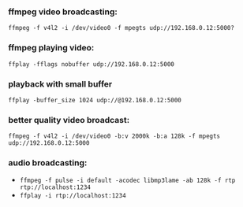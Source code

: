 

### ffmpeg video broadcasting:
  ```ffmpeg -f v4l2 -i /dev/video0 -f mpegts udp://192.168.0.12:5000?```

### ffmpeg playing video:
```ffplay -fflags nobuffer udp://192.168.0.12:5000```

### playback with small buffer
```ffplay -buffer_size 1024 udp://@192.168.0.12:5000```

### better quality video broadcast:
```ffmpeg -f v4l2 -i /dev/video0 -b:v 2000k -b:a 128k -f mpegts udp://192.168.0.12:5000```


### audio broadcasting:
- ```ffmpeg -f pulse -i default -acodec libmp3lame -ab 128k -f rtp rtp://localhost:1234```
- ```ffplay -i rtp://localhost:1234```